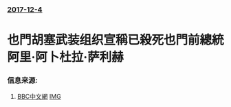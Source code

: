 ### [2017-12-4](/news/2017/12/4/index.md)

##### 
# 也門胡塞武装组织宣稱已殺死也門前總統阿里·阿卜杜拉·萨利赫 




### 信息来源:

1. [BBC中文網](http://www.bbc.com/zhongwen/simp/world-42220751) [IMG](https://ichef.bbci.co.uk/news/1024/branded_zhongwen/0BB2/production/_99049920_mediaitem99047276.jpg)
